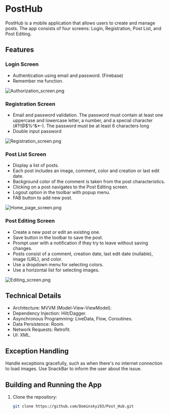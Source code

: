 # PostHub

PostHub is a mobile application that allows users to create and manage posts.
The app consists of four screens: Login, Registration, Post List, and Post Editing.

## Features

### Login Screen

- Authentication using email and password. (Firebase)
- Remember me function.

![Authorization_screen.png](readme_photos%2FAuthorization_screen.png)

### Registration Screen

- Email and password validation.
  The password must contain at least one uppercase and lowercase letter,
  a number, and a special character (#?!@$%^&*-). The password must be at least 6 characters long
- Double input password

![Registration_screen.png](readme_photos%2FRegistration_screen.png)
### Post List Screen

- Display a list of posts.
- Each post includes an image, comment, color and creation or last edit date.
- Background color of the comment is taken from the post characteristics.
- Clicking on a post navigates to the Post Editing screen.
- Logout option in the toolbar with popup menu.
- FAB button to add new post.

![Home_page_screen.png](readme_photos%2FHome_page_screen.png)

### Post Editing Screen

- Create a new post or edit an existing one.
- Save button in the toolbar to save the post.
- Prompt user with a notification if they try to leave without saving changes.
- Posts consist of a comment, creation date, last edit date (nullable), image (URL), and color.
- Use a dropdown menu for selecting colors.
- Use a horizontal list for selecting images.

![Editing_screen.png](readme_photos%2FEditing_screen.png )

## Technical Details

- Architecture: MVVM (Model-View-ViewModel).
- Dependency Injection: Hilt/Dagger.
- Asynchronous Programming: LiveData, Flow, Coroutines.
- Data Persistence: Room.
- Network Requests: Retrofit.
- UI: XML.

## Exception Handling

Handle exceptions gracefully, such as when there's no internet connection to load images. Use SnackBar to inform the user about the issue.


## Building and Running the App

1. Clone the repository:

   ```bash
   git clone https://github.com/Dominskyi93/Post_Hub.git
